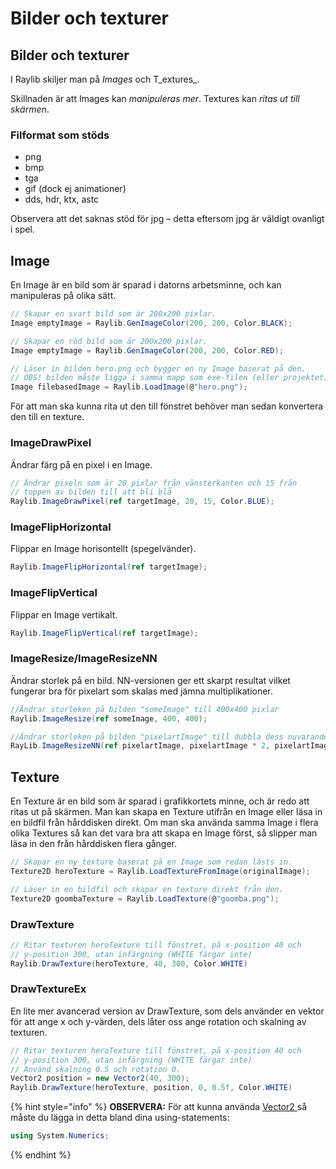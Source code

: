# Bilder och texturer

## Bilder och texturer

I Raylib skiljer man på _Images_ och T_extures_.

Skillnaden är att Images kan _manipuleras mer_. Textures kan _ritas ut till skärmen_.

### Filformat som stöds

* png
* bmp
* tga
* gif \(dock ej animationer\)
* dds, hdr, ktx, astc

Observera att det saknas stöd för jpg – detta eftersom jpg är väldigt ovanligt i spel.

## Image

En Image är en bild som är sparad i datorns arbetsminne, och kan manipuleras på olika sätt.

```csharp
// Skapar en svart bild som är 200x200 pixlar.
Image emptyImage = Raylib.GenImageColor(200, 200, Color.BLACK);

// Skapar en röd bild som är 200x200 pixlar.
Image emptyImage = Raylib.GenImageColor(200, 200, Color.RED);

// Läser in bilden hero.png och bygger en ny Image baserat på den.
// OBS! bilden måste ligga i samma mapp som exe-filen (eller projektet)!
Image filebasedImage = Raylib.LoadImage(@"hero.png");
```

För att man ska kunna rita ut den till fönstret behöver man sedan konvertera den till en texture.

### ImageDrawPixel

Ändrar färg på en pixel i en Image.

```csharp
// Ändrar pixeln som är 20 pixlar från vänsterkanten och 15 från 
// toppen av bilden till att bli blå
Raylib.ImageDrawPixel(ref targetImage, 20, 15, Color.BLUE);
```

### ImageFlipHorizontal

Flippar en Image horisontellt \(spegelvänder\).

```csharp
Raylib.ImageFlipHorizontal(ref targetImage);
```

### ImageFlipVertical

Flippar en Image vertikalt.

```csharp
Raylib.ImageFlipVertical(ref targetImage);
```

### ImageResize/ImageResizeNN

Ändrar storlek på en bild. NN-versionen ger ett skarpt resultat vilket fungerar bra för pixelart som skalas med jämna multiplikationer.

```csharp
//Ändrar storleken på bilden "someImage" till 400x400 pixlar
Raylib.ImageResize(ref someImage, 400, 400);

//Ändrar storleken på bilden "pixelartImage" till dubbla dess nuvarande storlek
RayLib.ImageResizeNN(ref pixelartImage, pixelartImage * 2, pixelartImage * 2);
```

## Texture

En Texture är en bild som är sparad i grafikkortets minne, och är redo att ritas ut på skärmen. Man kan skapa en Texture utifrån en Image eller läsa in en bildfil från hårddisken direkt. Om man ska använda samma Image i flera olika Textures så kan det vara bra att skapa en Image först, så slipper man läsa in den från hårddisken flera gånger.

```csharp
// Skapar en ny texture baserat på en Image som redan lästs in.
Texture2D heroTexture = Raylib.LoadTextureFromImage(originalImage);

// Läser in en bildfil och skapar en texture direkt från den.
Texture2D goombaTexture = Raylib.LoadTexture(@"goomba.png");
```

### DrawTexture

```csharp
// Ritar texturen heroTexture till fönstret, på x-position 40 och 
// y-position 300, utan infärgning (WHITE färgar inte)
Raylib.DrawTexture(heroTexture, 40, 300, Color.WHITE)
```

### DrawTextureEx

En lite mer avancerad version av DrawTexture, som dels använder en vektor för att ange x och y-värden, dels låter oss ange rotation och skalning av texturen.

```csharp
// Ritar texturen heroTexture till fönstret, på x-position 40 och 
// y-position 300, utan infärgning (WHITE färgar inte)
// Använd skalning 0.5 och rotation 0.
Vector2 position = new Vector2(40, 300);
Raylib.DrawTexture(heroTexture, position, 0, 0.5f, Color.WHITE)
```

{% hint style="info" %}
**OBSERVERA:** För att kunna använda [Vector2 ](../../grundlaeggande/vektorer-numerics.md)så måste du lägga in detta bland dina using-statements:

```csharp
using System.Numerics;
```
{% endhint %}



